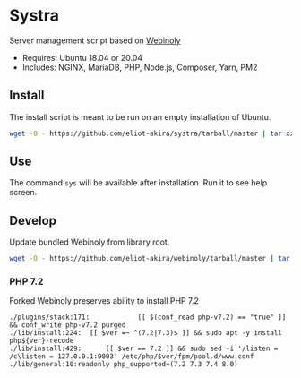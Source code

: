 # Systra

Server management script based on [Webinoly](https://webinoly.com/en/)

- Requires: Ubuntu 18.04 or 20.04
- Includes: NGINX, MariaDB, PHP, Node.js, Composer, Yarn, PM2

## Install

The install script is meant to be run on an empty installation of Ubuntu.

```sh
wget -O - https://github.com/eliot-akira/systra/tarball/master | tar xz --one-top-level=systra --strip-components 1 && ./systra/sys install
```

## Use

The command `sys` will be available after installation. Run it to see help screen.

## Develop

Update bundled Webinoly from library root.

```sh
wget -O - https://github.com/eliot-akira/webinoly/tarball/master | tar xz --one-top-level=webinoly --strip-components 1 && rm -rf assets/webinoly ; mv webinoly assets
```

### PHP 7.2

Forked Webinoly preserves ability to install PHP 7.2

```
./plugins/stack:171:			[[ $(conf_read php-v7.2) == "true" ]] && conf_write php-v7.2 purged
./lib/install:224:	[[ $ver =~ ^(7.2|7.3)$ ]] && sudo apt -y install php${ver}-recode
./lib/install:429:		[[ $ver == 7.2 ]] && sudo sed -i '/listen = /c\listen = 127.0.0.1:9003' /etc/php/$ver/fpm/pool.d/www.conf
./lib/general:10:readonly php_supported=(7.2 7.3 7.4 8.0)
```
